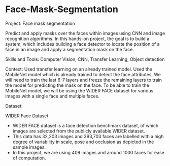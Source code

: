 # Face-Mask-Segmentation

Project: Face mask segmentation

Predict and apply masks over the faces within images using CNN and image recognition algorithms. In this hands-on project, the goal is to build a system, which includes building a face detector to locate the position of a face in an image and apply a segmentation mask on the face.

Skills and Tools:
Computer Vision, CNN, Transfer Learning, Object detection

Context:
Used transfer learning on an already trained model. Used the MobileNet model which is already trained to detect the face attributes. We will need to train the last 6-7 layers and freeze the remaining layers to train the model for predicting the mask on the face. To be able to train the MobileNet model, we will be using the WIDER FACE dataset for various images with a single face and multiple faces.

Dataset: 

WIDER Face Dataset

* WIDER FACE dataset is a face detection benchmark dataset, of which images are selected from the publicly available WIDER dataset.
* This data has 32,203 images and 393,703 faces are labelled with a high degree of variability in scale, pose and occlusion as depicted in the sample images.
* In this project, we are using 409 images and around 1000 faces for ease of computation.
